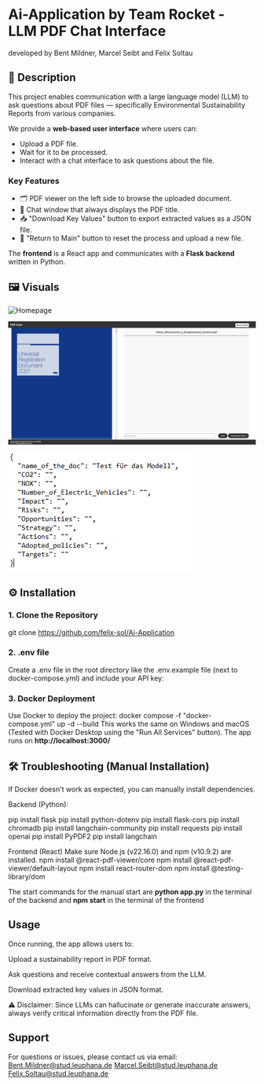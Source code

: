 
# Ai-Application by Team Rocket - LLM PDF Chat Interface
developed by Bent Mildner, Marcel Seibt and Felix Soltau

## 📝 Description

This project enables communication with a large language model (LLM) to ask questions about PDF files — specifically Environmental Sustainability Reports from various companies.

We provide a **web-based user interface** where users can:

- Upload a PDF file.
- Wait for it to be processed.
- Interact with a chat interface to ask questions about the file.

### Key Features

- 🗂 PDF viewer on the left side to browse the uploaded document.
- 💬 Chat window that always displays the PDF title.
- 📥 "Download Key Values" button to export extracted values as a JSON file.
- 🔄 "Return to Main" button to reset the process and upload a new file.

The **frontend** is a React app and communicates with a **Flask backend** written in Python.

## 🖼 Visuals

![Homepage](Homepage.png)

![Chat Interface](Chatpage.png)

![JSON Template Example](JSONtemplate.png)

## ⚙️ Installation

### 1. Clone the Repository

git clone https://github.com/felix-sol/Ai-Application

### 2. .env file
Create a .env file in the root directory like the .env.example file (next to docker-compose.yml) and include your API key:

### 3. Docker Deployment
Use Docker to deploy the project:
docker compose -f "docker-compose.yml" up -d --build
This works the same on Windows and macOS (Tested with Docker Desktop using the "Run All Services" button).
The app runs on **http://localhost:3000/**



## 🛠 Troubleshooting (Manual Installation)
If Docker doesn't work as expected, you can manually install dependencies.

Backend (Python):

pip install flask
pip install python-dotenv
pip install flask-cors
pip install chromadb
pip install langchain-community
pip install requests
pip install openai
pip install PyPDF2
pip install langchain

Frontend (React)
Make sure Node.js (v22.16.0) and npm (v10.9.2) are installed.
npm install @react-pdf-viewer/core
npm install @react-pdf-viewer/default-layout
npm install react-router-dom
npm install @testing-library/dom

The start commands for the manual start are **python app.py** in the terminal of the backend and 
**npm start** in the terminal of the frontend

## Usage
Once running, the app allows users to:

Upload a sustainability report in PDF format.

Ask questions and receive contextual answers from the LLM.

Download extracted key values in JSON format.

⚠️ Disclaimer: Since LLMs can hallucinate or generate inaccurate answers, always verify critical information directly from the PDF file.

## Support
For questions or issues, please contact us via email:
Bent.Mildner@stud.leuphana.de
Marcel.Seibt@stud.leuphana.de
Felix.Soltau@stud.leuphana.de


